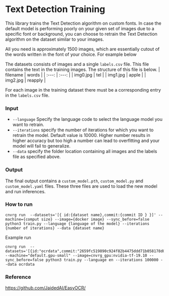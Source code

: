 # Text Detection Training

This library trains the Text Detection algorithm on custom fonts. In case the default model is performing poorly on your given set of images due to a specific font or background, you can choose to retrain the Text Detection algorithm on the dataset similar to your images.

All you need is approximately 1500 images, which are essentially cutout of the words written in the font of your choice. For example below

The datasets consists of images and a single `labels.csv` file. This file contains the text in the training images. The structure of this file is below.
| filename | words |
| :---:   | :---:   |
| img0.jpg | tel |
| img1.jpg | apple |
| img2.jpg | reapply |


For each image in the training dataset there must be a corresponding entry in the `labels.csv` file.

### Input
- `--language` Specify the language code to select the language model you want to retrain.
- `--iterations` specify the number of iterations for which you want to retrain the model. Default value is 10000. Higher number results in higher accuracy but too high a number can lead to overfitting and your model will fail to generalize.
- `--data` specify the folder location containing all images and the labels file as specified above.
  
### Output
The final output contains a `custom_model.pth`, `custom_model.py` and `custom_model.yaml` files. These three files are used to load the new model and run inferences.

### How to run

```
cnvrg run  --datasets='[{ id:{dataset name},commit:{commit ID } }]' --machine={comput size} --image={docker image} --sync_before=false python3 train.py --language {language of the model} --iterations {number of iterations} --data {dataset name}
```
Example run

```
cnvrg run  --datasets='[{id:"ocrdata",commit:"2659fc519890c924f82b4475ddd71b058178d02b"}]' --machine="default.gpu-small" --image=cnvrg_gpu:nvidia-tf-19.10 --sync_before=false python3 train.py --language en --iterations 100000 --data ocrdata

```

### Reference
https://github.com/JaidedAI/EasyOCR/